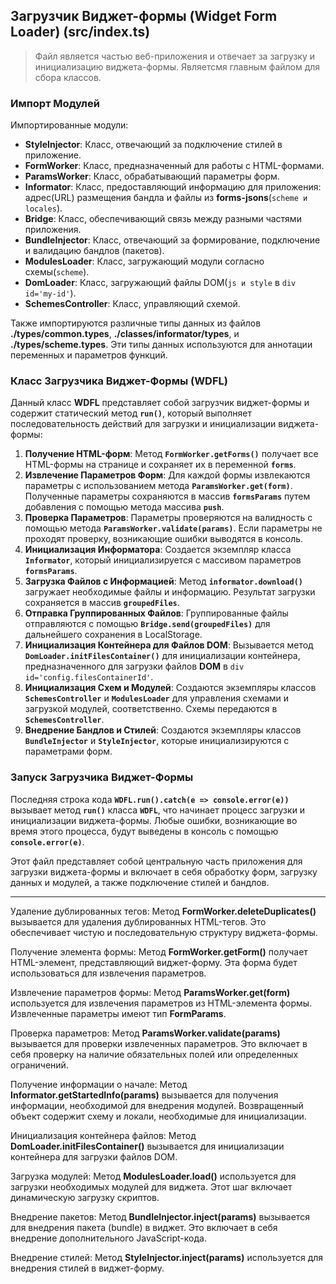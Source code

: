 ## Загрузчик Виджет-формы (Widget Form Loader) (src/index.ts)

> Файл является частью веб-приложения и отвечает за загрузку и инициализацию виджета-формы. Являетсмя главным файлом для сбора классов.

### Импорт Модулей

Импортированные модули:

- **StyleInjector**: Класс, отвечающий за подключение стилей в приложение.
- **FormWorker**: Класс, предназначенный для работы с HTML-формами.
- **ParamsWorker**: Класс, обрабатывающий параметры форм.
- **Informator**: Класс, предоставляющий информацию для приложения: адрес(URL) размещения бандла и файлы из **forms-jsons**(`scheme и locales`).
- **Bridge**: Класс, обеспечивающий связь между разными частями приложения.
- **BundleInjector**: Класс, отвечающий за формирование, подключение и валидацию бандлов (пакетов).
- **ModulesLoader**: Класс, загружающий модули согласно схемы(`scheme`).
- **DomLoader**: Класс, загружающий файлы DOM(`js и style` в `div id='my-id'`).
- **SchemesController**: Класс, управляющий схемой.

Также импортируются различные типы данных из файлов **./types/common.types**, **./classes/informator/types**, и **./types/scheme.types**. Эти типы данных используются для аннотации переменных и параметров функций.

### Класс Загрузчика Виджет-Формы (WDFL)

Данный класс **WDFL** представляет собой загрузчик виджет-формы и содержит статический метод **`run()`**, который выполняет последовательность действий для загрузки и инициализации виджета-формы:

1. **Получение HTML-форм**: Метод **`FormWorker.getForms()`** получает все HTML-формы на странице и сохраняет их в переменной **`forms`**.
2. **Извлечение Параметров Форм**: Для каждой формы извлекаются параметры с использованием метода **`ParamsWorker.get(form)`**. Полученные параметры сохраняются в массив **`formsParams`** путем добавления с помощью метода массива **`push`**.
3. **Проверка Параметров**: Параметры проверяются на валидность с помощью метода **`ParamsWorker.validate(params)`**. Если параметры не проходят проверку, возникающие ошибки выводятся в консоль.
4. **Инициализация Информатора**: Создается экземпляр класса **`Informator`**, который инициализируется с массивом параметров **`formsParams`**.
5. **Загрузка Файлов с Информацией**: Метод **`informator.download()`** загружает необходимые файлы и информацию. Результат загрузки сохраняется в массив **`groupedFiles`**.
6. **Отправка Группированных Файлов**: Группированные файлы отправляются с помощью **`Bridge.send(groupedFiles)`** для дальнейшего сохранения в LocalStorage.
7. **Инициализация Контейнера для Файлов DOM**: Вызывается метод **`DomLoader.initFilesContainer()`** для инициализации контейнера, предназначенного для загрузки файлов **DOM** в `div id='config.filesContainerId'`.
8. **Инициализация Схем и Модулей**: Создаются экземпляры классов **`SchemesController`** и **`ModulesLoader`** для управления схемами и загрузкой модулей, соответственно. Схемы передаются в **`SchemesController`**.
9. **Внедрение Бандлов и Стилей**: Создаются экземпляры классов **`BundleInjector`** и **`StyleInjector`**, которые инициализируются с параметрами форм.

### Запуск Загрузчика Виджет-Формы

Последняя строка кода **`WDFL.run().catch(e => console.error(e))`** вызывает метод **`run()`** класса **`WDFL`**, что начинает процесс загрузки и инициализации виджета-формы. Любые ошибки, возникающие во время этого процесса, будут выведены в консоль с помощью **`console.error(e)`**.

Этот файл представляет собой центральную часть приложения для загрузки виджета-формы и включает в себя обработку форм, загрузку данных и модулей, а также подключение стилей и бандлов.


------------------------------------------ 

Удаление дублированных тегов: Метод **FormWorker.deleteDuplicates()** вызывается для удаления дублированных HTML-тегов. Это обеспечивает чистую и последовательную структуру виджета-формы.

Получение элемента формы: Метод **FormWorker.getForm()** получает HTML-элемент, представляющий виджет-форму. Эта форма будет использоваться для извлечения параметров.

Извлечение параметров формы: Метод **ParamsWorker.get(form)** используется для извлечения параметров из HTML-элемента формы. Извлеченные параметры имеют тип **FormParams**.

Проверка параметров: Метод **ParamsWorker.validate(params)** вызывается для проверки извлеченных параметров. Это включает в себя проверку на наличие обязательных полей или определенных ограничений.

Получение информации о начале: Метод **Informator.getStartedInfo(params)** вызывается для получения информации, необходимой для внедрения модулей. Возвращенный объект содержит схему и локали, необходимые для инициализации.

Инициализация контейнера файлов: Метод **DomLoader.initFilesContainer()** вызывается для инициализации контейнера для загрузки файлов DOM.

Загрузка модулей: Метод **ModulesLoader.load()** используется для загрузки необходимых модулей для виджета. Этот шаг включает динамическую загрузку скриптов.

Внедрение пакетов: Метод **BundleInjector.inject(params)** вызывается для внедрения пакета (bundle) в виджет. Это включает в себя внедрение дополнительного JavaScript-кода.

Внедрение стилей: Метод **StyleInjector.inject(params)** используется для внедрения стилей в виджет-форму.

